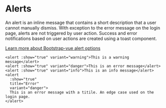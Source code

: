 # Alerts
An alert is an inline message that contains a short description that a user cannot manually dismiss. With exception to the error message on the login page, alerts are not triggered by user action. Success and error notifications based on user actions are created using a toast component.

[Learn more about Bootstrap-vue alert options](https://bootstrap-vue.js.org/docs/components/alert)

<BmcAlerts />

```vue
<alert :show="true" variant="warning">This is a warning message</alert>
<alert :show="true" variant="danger">This is an error message</alert>
<alert :show="true" variant="info">This is an info message</alert>
<alert
  :show="true"
  title="Error"
  variant="danger">
  This is an error message with a titile. An edge case used on the login page.
</alert>
```